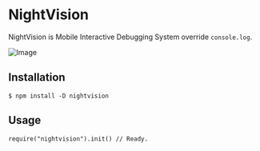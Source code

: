 # NightVision

NightVision is Mobile Interactive Debugging System override `console.log`.

![Image](https://raw.githubusercontent.com/potato4d/nightvision/master/screenshot.png)

## Installation

```
$ npm install -D nightvision
```

## Usage

```
require("nightvision").init() // Ready.
```
